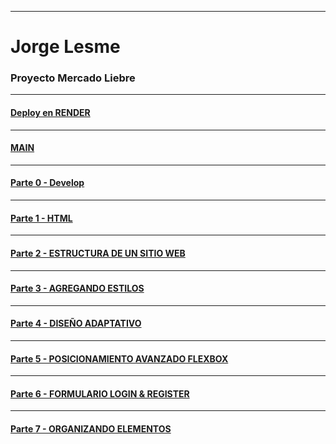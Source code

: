 ***
# Jorge Lesme
### Proyecto Mercado Liebre
***

#### [Deploy en RENDER](https://mercadoliebre-57w3.onrender.com)

***

#### [MAIN](https://github.com/Fenixbvh683/JorgeLesme---C21---MercadoLiebre/tree/main)
***

#### [Parte  0 - Develop](https://github.com/Fenixbvh683/JorgeLesme---C21---MercadoLiebre/tree/develop)
***

#### [Parte 1 - HTML](https://github.com/Fenixbvh683/JorgeLesme---C21---MercadoLiebre/tree/maquetado)
***

#### [Parte 2 - ESTRUCTURA DE UN SITIO WEB](https://github.com/Fenixbvh683/JorgeLesme---C21---MercadoLiebre/tree/footercss)

***

#### [Parte 3 - AGREGANDO ESTILOS](https://github.com/Fenixbvh683/MercadoLiebre/tree/quiebre)

***

#### [Parte 4 - DISEÑO ADAPTATIVO](https://github.com/Fenixbvh683/JorgeLesme---C21---MercadoLiebre/tree/quiebre)

***

#### [Parte 5 - POSICIONAMIENTO AVANZADO FLEXBOX](https://github.com/Fenixbvh683/JorgeLesme---C21---MercadoLiebre/tree/flexbox)


***

#### [Parte 6 - FORMULARIO LOGIN & REGISTER](https://github.com/Fenixbvh683/JorgeLesme---C21---MercadoLiebre/tree/login)

***

#### [Parte 7 - ORGANIZANDO ELEMENTOS](https://github.com/Fenixbvh683/JorgeLesme---C21---MercadoLiebre/tree/organizando)
